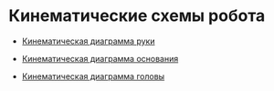 # Кинематические схемы робота

* [Кинематическая диаграмма руки](/V4/res/kinematic_diagram/Kinematic_diagram_arm.pdf)

* [Кинематическая диаграмма основания](/V4/res/kinematic_diagram/Kinematic_diagram_base.pdf)

* [Кинематическая диаграмма головы](/V4/res/kinematic_diagram/Kinematic_diagram_head.pdf)